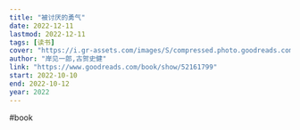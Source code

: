 ```yaml
---
title: "被讨厌的勇气"
date: 2022-12-11
lastmod: 2022-12-11
tags: [读书]
cover: "https://i.gr-assets.com/images/S/compressed.photo.goodreads.com/books/1569923720l/52161799._SX318_SY475_.jpg"
author: "岸见一郎,古贺史健"
link: "https://www.goodreads.com/book/show/52161799"
start: 2022-10-10
end: 2022-10-12
year: 2022
---
```

#book